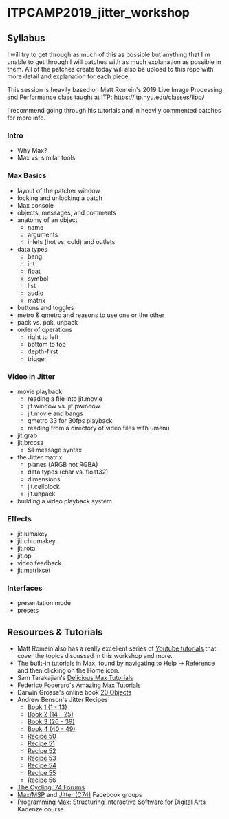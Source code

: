 # ITPCAMP2019_jitter_workshop

## Syllabus

I will try to get through as much of this as possible but anything that I'm unable to get through I will patches with as much explanation as possible in them.
All of the patches create today will also be upload to this repo with more detail and explanation for each piece.

This session is heavily based on Matt Romein's 2019 Live Image Processing and Performance class taught at ITP: https://itp.nyu.edu/classes/lipp/ 

I recommend going through his tutorials and in heavily commented patches for more info.

### Intro

- Why Max?
- Max vs. similar tools

### Max Basics

- layout of the patcher window
- locking and unlocking a patch
- Max console
- objects, messages, and comments
- anatomy of an object
  - name
  - arguments
  - inlets (hot vs. cold) and outlets
- data types
  - bang
  - int
  - float
  - symbol
  - list
  - audio
  - matrix
- buttons and toggles
- metro & qmetro and reasons to use one or the other
- pack vs. pak, unpack
- order of operations
  - right to left
  - bottom to top
  - depth-first
  - trigger

### Video in Jitter

- movie playback
  - reading a file into jit.movie
  - jit.window vs. jit.pwindow
  - jit.movie and bangs
  - qmetro 33 for 30fps playback
  - reading from a directory of video files with umenu
- jit.grab
- jit.brcosa
  - $1 message syntax
- the Jitter matrix
  - planes (ARGB not RGBA)
  - data types (char vs. float32)
  - dimensions
  - jit.cellblock
  - jit.unpack
- building a video playback system

### Effects
- jit.lumakey
- jit.chromakey
- jit.rota
- jit.op
- video feedback
- jit.matrixset

### Interfaces
- presentation mode
- presets

## Resources & Tutorials

- Matt Romein also has a really excellent series of [Youtube tutorials](https://www.youtube.com/channel/UCPWF2lJ4E_qVG7HrWRiGnhA/playlists) that cover the topics discussed in this workshop and more.
- The built-in tutorials in Max, found by navigating to Help -> Reference and then clicking on the Home icon.
- Sam Tarakajian's [Delicious Max Tutorials](https://www.youtube.com/playlist?list=PLD45EDA6F67827497)
- Federico Foderaro's [Amazing Max Tutorials](https://www.youtube.com/watch?v=5mLAxACSPLU&list=PLRc5WfOZXC4ktigvYCDhek0475hizrnM5)
- Darwin Grosse's online book [20 Objects](http://www.darwingrosse.com/20Objects/)
- Andrew Benson's Jitter Recipes
  - [Book 1 (1 - 13)](https://cycling74.com/tutorials/jitter-recipes-book-1/)
  - [Book 2 (14 - 25)](https://cycling74.com/tutorials/jitter-recipes-book-2/)
  - [Book 3 (26 - 39)](https://cycling74.com/tutorials/jitter-recipes-book-3/)
  - [Book 4 (40 - 49)](https://cycling74.com/tutorials/jitter-recipes-book-four)
  - [Recipe 50](https://cycling74.com/tutorials/recipe-50-branching)
  - [Recipe 51](https://cycling74.com/tutorials/recipe-51-scrunch)
  - [Recipe 52](https://cycling74.com/tutorials/recipe-52-dirtysignal)
  - [Recipe 53](https://cycling74.com/tutorials/recipe-53-flyover)
  - [Recipe 54](https://cycling74.com/tutorials/recipe-54-zoom)
  - [Recipe 55](https://cycling74.com/tutorials/recipe-55-mirrorhouse)
  - [Recipe 56](https://cycling74.com/tutorials/recipe-56-relief)
- [The Cycling '74 Forums](https://cycling74.com/forums/page/1)
- [Max/MSP](https://www.facebook.com/groups/961274147281218/) and [Jitter (C74)](https://www.facebook.com/groups/maxmspjitter/) Facebook groups
- [Programming Max: Structuring Interactive Software for Digital Arts](https://www.kadenze.com/courses/programming-max-structuring-interactive-software-for-digital-arts-i/info) Kadenze course
